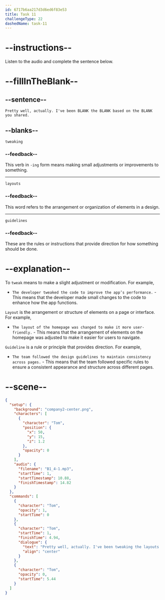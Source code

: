 ```yaml
---
id: 6717b6aa217d3d6ed6f83e53
title: Task 11
challengeType: 22
dashedName: task-11
---
```


<!-- (audio) Tom: Pretty well, actually. I've been tweaking the layouts based on the guidelines you shared. -->

# --instructions--

Listen to the audio and complete the sentence below.

# --fillInTheBlank--

## --sentence--

`Pretty well, actually. I've been BLANK the BLANK based on the BLANK you shared.`

## --blanks--

`tweaking`

### --feedback--

This verb in `-ing` form means making small adjustments or improvements to something.

---

`layouts`

### --feedback--

This word refers to the arrangement or organization of elements in a design.

---

`guidelines`

### --feedback--

These are the rules or instructions that provide direction for how something should be done.

# --explanation--

To `tweak` means to make a slight adjustment or modification. For example,

- `The developer tweaked the code to improve the app’s performance.` - This means that the developer made small changes to the code to enhance how the app functions.

`Layout` is the arrangement or structure of elements on a page or interface. For example,

- `The layout of the homepage was changed to make it more user-friendly.` - This means that the arrangement of elements on the homepage was adjusted to make it easier for users to navigate.

`Guideline` is a rule or principle that provides direction. For example,

- `The team followed the design guidelines to maintain consistency across pages.` - This means that the team followed specific rules to ensure a consistent appearance and structure across different pages.

# --scene--

```json
{
  "setup": {
    "background": "company2-center.png",
    "characters": [
      {
        "character": "Tom",
        "position": {
          "x": 50,
          "y": 15,
          "z": 1.2
        },
        "opacity": 0
      }
    ],
    "audio": {
      "filename": "B1_4-1.mp3",
      "startTime": 1,
      "startTimestamp": 10.88,
      "finishTimestamp": 14.82
    }
  },
  "commands": [
    {
      "character": "Tom",
      "opacity": 1,
      "startTime": 0
    },
    {
      "character": "Tom",
      "startTime": 1,
      "finishTime": 4.94,
      "dialogue": {
        "text": "Pretty well, actually. I've been tweaking the layouts based on the guidelines you shared.",
        "align": "center"
      }
    },
    {
      "character": "Tom",
      "opacity": 0,
      "startTime": 5.44
    }
  ]
}
```
